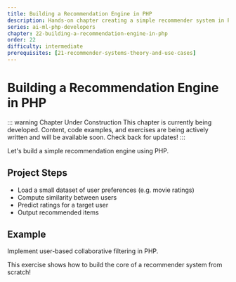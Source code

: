 ```yaml
---
title: Building a Recommendation Engine in PHP
description: Hands-on chapter creating a simple recommender system in PHP. Implements user-based collaborative filtering on a small dataset, demonstrating the core logic of recommendations.
series: ai-ml-php-developers
chapter: 22-building-a-recommendation-engine-in-php
order: 22
difficulty: intermediate
prerequisites: [21-recommender-systems-theory-and-use-cases]
---
```


# Building a Recommendation Engine in PHP

::: warning Chapter Under Construction
This chapter is currently being developed. Content, code examples, and exercises are being actively written and will be available soon. Check back for updates!
:::

Let's build a simple recommendation engine using PHP.

## Project Steps

- Load a small dataset of user preferences (e.g. movie ratings)
- Compute similarity between users
- Predict ratings for a target user
- Output recommended items

## Example

Implement user-based collaborative filtering in PHP.

This exercise shows how to build the core of a recommender system from scratch!
